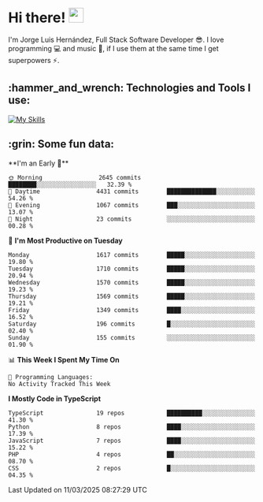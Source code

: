 <h1 align="left">
 <abc>
  <br>Hi there! <img src="https://user-images.githubusercontent.com/42378118/110234147-e3259600-7f4e-11eb-95be-0c4047144dea.gif" width="30"><br>
 </abc>
</h1>

I'm Jorge Luis Hernández, Full Stack Software Developer :sunglasses:. I love programming :computer: and music :musical_score:, if I use them at the same time I get superpowers :zap:. 


<h2 align="left">:hammer_and_wrench: Technologies and Tools I use:</h2>

[![My Skills](https://skillicons.dev/icons?i=js,ts,html,css,py,vue,react,next,nest,postgres,mysql)](https://skillicons.dev)

<h2 align="left">:grin: Some fun data:</h2>
<!--START_SECTION:waka-->
**I'm an Early 🐤** 

```text
🌞 Morning                2645 commits        ████████░░░░░░░░░░░░░░░░░   32.39 % 
🌆 Daytime                4431 commits        ██████████████░░░░░░░░░░░   54.26 % 
🌃 Evening                1067 commits        ███░░░░░░░░░░░░░░░░░░░░░░   13.07 % 
🌙 Night                  23 commits          ░░░░░░░░░░░░░░░░░░░░░░░░░   00.28 % 
```
📅 **I'm Most Productive on Tuesday** 

```text
Monday                   1617 commits        █████░░░░░░░░░░░░░░░░░░░░   19.80 % 
Tuesday                  1710 commits        █████░░░░░░░░░░░░░░░░░░░░   20.94 % 
Wednesday                1570 commits        █████░░░░░░░░░░░░░░░░░░░░   19.23 % 
Thursday                 1569 commits        █████░░░░░░░░░░░░░░░░░░░░   19.21 % 
Friday                   1349 commits        ████░░░░░░░░░░░░░░░░░░░░░   16.52 % 
Saturday                 196 commits         █░░░░░░░░░░░░░░░░░░░░░░░░   02.40 % 
Sunday                   155 commits         ░░░░░░░░░░░░░░░░░░░░░░░░░   01.90 % 
```


📊 **This Week I Spent My Time On** 

```text
💬 Programming Languages: 
No Activity Tracked This Week
```

**I Mostly Code in TypeScript** 

```text
TypeScript               19 repos            ██████████░░░░░░░░░░░░░░░   41.30 % 
Python                   8 repos             ████░░░░░░░░░░░░░░░░░░░░░   17.39 % 
JavaScript               7 repos             ████░░░░░░░░░░░░░░░░░░░░░   15.22 % 
PHP                      4 repos             ██░░░░░░░░░░░░░░░░░░░░░░░   08.70 % 
CSS                      2 repos             █░░░░░░░░░░░░░░░░░░░░░░░░   04.35 % 
```




 Last Updated on 11/03/2025 08:27:29 UTC
<!--END_SECTION:waka-->
